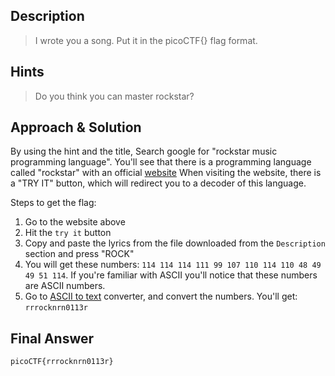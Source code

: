 ## Description

> I wrote you a song. Put it in the picoCTF{} flag format.
 

## Hints

> Do you think you can master rockstar?


## Approach & Solution

By using the hint and the title, Search google for "rockstar music programming language". You'll see that there is a programming language called "rockstar" with an official [website](https://codewithrockstar.com/)
When visiting the website, there is a "TRY IT" button, which will redirect you to a decoder of this language.

Steps to get the flag:

1. Go to the website above
2. Hit the `try it` button
3. Copy and paste the lyrics from the file downloaded from the `Description` section and press "ROCK"
4. You will get these numbers: `114 114 114 111 99 107 110 114 110 48 49 49 51 114`. If you're familiar with ASCII you'll notice that these numbers are ASCII numbers.
5. Go to [ASCII to text](https://www.duplichecker.com/ascii-to-text.php) converter, and convert the numbers. You'll get: `rrrocknrn0113r`


## Final Answer

`picoCTF{rrrocknrn0113r}`
